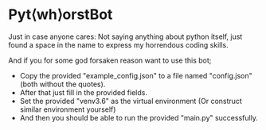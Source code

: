 # Pyt⟨wh⟩orstBot
Just in case anyone cares: Not saying anything about python itself, just found a space in the name to express my horrendous coding skills.

And if you for some god forsaken reason want to use this bot;

- Copy the provided "example_config.json" to a file named "config.json" (both without the quotes).
- After that just fill in the provided fields.
- Set the provided "venv3.6" as the virtual environment (Or construct similar environment yourself)
- And then you should be able to run the provided "main.py" successfully.